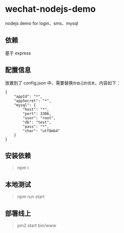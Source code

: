 # wechat-nodejs-demo

nodejs demo for login、sms、mysql

## 依赖

基于 express

## 配置信息

放置到了 config.json 中，需要替换`你自己的信息`，内容如下：

```
{
    "appId": "*",
    "appSecret": "*",
    "mysql": {
        "host": "*",
        "port": 3306,
        "user": "root",
        "db": "test",
        "pass": "*",
        "char": "utf8mb4"
    }
}
```

## 安装依赖

> npm i

## 本地测试

> npm run start

## 部署线上

> pm2 start bin/www


